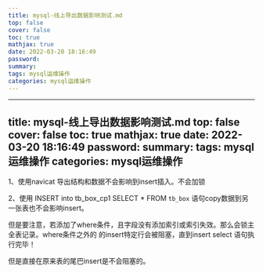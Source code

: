 ```yaml
---
title: mysql-线上导出数据影响测试.md
top: false
cover: false
toc: true
mathjax: true
date: 2022-03-20 18:16:49
password:
summary:
tags: mysql运维操作
categories: mysql运维操作
---
```

---
title: mysql-线上导出数据影响测试.md
top: false
cover: false
toc: true
mathjax: true
date: 2022-03-20 18:16:49
password:
summary:
tags: mysql运维操作
categories: mysql运维操作
---
1、使用navicat 导出结构和数据不会影响到insert插入。不会加锁

2、使用 INSERT into tb_box_cp1  SELECT * FROM `tb_box`  语句copy数据到另一张表也不会影响insert。

但是要注意，若添加了where条件，且字段没有添加索引或索引失效。那么会锁主全表记录。where条件之外的
的insert特定行会被阻塞，直到insert select 语句执行完毕！

但是直接在原来表的尾巴insert是不会阻塞的。

